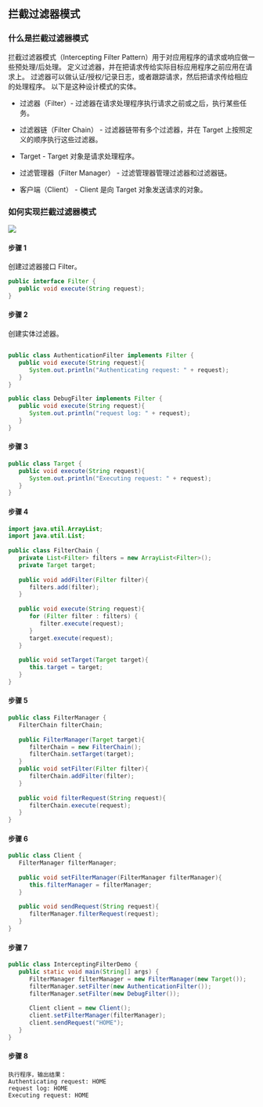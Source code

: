 ## 拦截过滤器模式

### 什么是拦截过滤器模式
拦截过滤器模式（Intercepting Filter Pattern）用于对应用程序的请求或响应做一些预处理/后处理。
定义过滤器，并在把请求传给实际目标应用程序之前应用在请求上。
过滤器可以做认证/授权/记录日志，或者跟踪请求，然后把请求传给相应的处理程序。
以下是这种设计模式的实体。

- 过滤器（Filter）- 过滤器在请求处理程序执行请求之前或之后，执行某些任务。

- 过滤器链（Filter Chain） - 过滤器链带有多个过滤器，并在 Target 上按照定义的顺序执行这些过滤器。

- Target - Target 对象是请求处理程序。

- 过滤管理器（Filter Manager） - 过滤管理器管理过滤器和过滤器链。

- 客户端（Client） - Client 是向 Target 对象发送请求的对象。

### 如何实现拦截过滤器模式

![](https://www.runoob.com/wp-content/uploads/2014/08/interceptingfilter_pattern_uml_diagram.jpg)

#### 步骤 1
创建过滤器接口 Filter。

```java
public interface Filter {
   public void execute(String request);
}

```

#### 步骤 2
创建实体过滤器。

```java

public class AuthenticationFilter implements Filter {
   public void execute(String request){
      System.out.println("Authenticating request: " + request);
   }
}

public class DebugFilter implements Filter {
   public void execute(String request){
      System.out.println("request log: " + request);
   }
}

```

#### 步骤 3

```java
public class Target {
   public void execute(String request){
      System.out.println("Executing request: " + request);
   }
}

```

#### 步骤 4

```java
import java.util.ArrayList;
import java.util.List;
 
public class FilterChain {
   private List<Filter> filters = new ArrayList<Filter>();
   private Target target;
 
   public void addFilter(Filter filter){
      filters.add(filter);
   }
 
   public void execute(String request){
      for (Filter filter : filters) {
         filter.execute(request);
      }
      target.execute(request);
   }
 
   public void setTarget(Target target){
      this.target = target;
   }
}

```

#### 步骤 5

```java
public class FilterManager {
   FilterChain filterChain;
 
   public FilterManager(Target target){
      filterChain = new FilterChain();
      filterChain.setTarget(target);
   }
   public void setFilter(Filter filter){
      filterChain.addFilter(filter);
   }
 
   public void filterRequest(String request){
      filterChain.execute(request);
   }
}

```

#### 步骤 6

```java
public class Client {
   FilterManager filterManager;
 
   public void setFilterManager(FilterManager filterManager){
      this.filterManager = filterManager;
   }
 
   public void sendRequest(String request){
      filterManager.filterRequest(request);
   }
}

```

#### 步骤 7

```java
public class InterceptingFilterDemo {
   public static void main(String[] args) {
      FilterManager filterManager = new FilterManager(new Target());
      filterManager.setFilter(new AuthenticationFilter());
      filterManager.setFilter(new DebugFilter());
 
      Client client = new Client();
      client.setFilterManager(filterManager);
      client.sendRequest("HOME");
   }
}

```

#### 步骤 8

```
执行程序，输出结果：
Authenticating request: HOME
request log: HOME
Executing request: HOME

```



